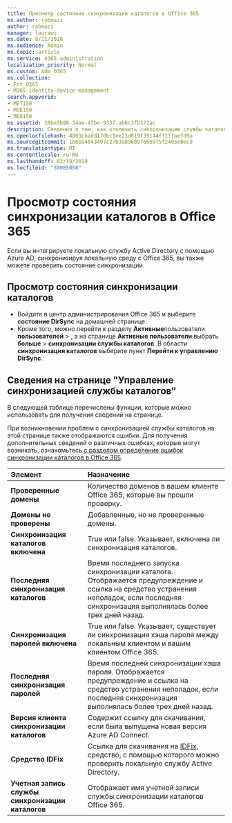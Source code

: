 ```yaml
---
title: Просмотр состояния синхронизации каталогов в Office 365
ms.author: robmazz
author: robmazz
manager: laurawi
ms.date: 8/21/2018
ms.audience: Admin
ms.topic: article
ms.service: o365-administration
localization_priority: Normal
ms.custom: Adm_O365
ms.collection:
- Ent_O365
- M365-identity-device-management
search.appverid:
- MET150
- MOE150
- MED150
ms.assetid: 18be3b98-34ae-47be-9337-ab6c3fb372ac
description: Сведения о том, как отключить синхронизацию службы каталогов. Вы также можете просмотреть его состояние.
ms.openlocfilehash: 4803cbadd17dbc1ee23d019f39144ff1ffaefd9a
ms.sourcegitcommit: 1b6ba4043497c27b3a89689766b975f2405e0ec8
ms.translationtype: MT
ms.contentlocale: ru-RU
ms.lasthandoff: 02/19/2019
ms.locfileid: "30085058"
---
```

# <a name="view-directory-synchronization-status-in-office-365"></a>Просмотр состояния синхронизации каталогов в Office 365
Если вы интегрируете локальную службу Active Directory с помощью Azure AD, синхронизируя локальную среду с Office 365, вы также можете проверить состояние синхронизации.
  
## <a name="view-directory-synchronization-status"></a>Просмотр состояния синхронизации каталогов
- Войдите в центр администрирования Office 365 и выберите **состояние DirSync** на домашней странице. 
- Кроме того, можно перейти к разделу **Активные**пользователи **пользователей** \> , а на странице **Активные пользователи** выбрать **больше** \> **синхронизации службы каталогов**. В области **синхронизация каталогов** выберите пункт **Перейти к управлению DirSync**.
    
## <a name="information-on-the-manage-directory-synchronization-page"></a>Сведения на странице "Управление синхронизацией службы каталогов"

В следующей таблице перечислены функции, которые можно использовать для получения сведений на странице.
  
При возникновении проблем с синхронизацией службы каталогов на этой странице также отображаются ошибки. Для получения дополнительных сведений о различных ошибках, которые могут возникать, ознакомьтесь [с разделом определение ошибок синхронизации каталогов в Office 365](identify-directory-synchronization-errors.md).
  
|**Элемент**|**Назначение**|
|:-----|:-----|
|**Проверенные домены** | Количество доменов в вашем клиенте Office 365, которые вы прошли проверку. |
|**Домены не проверены** | Добавленные, но не проверенные домены. |
|**Синхронизация каталогов включена** |True или false. Указывает, включена ли синхронизация каталогов. |
|**Последняя синхронизация каталогов** | Время последнего запуска синхронизации каталога. Отображается предупреждение и ссылка на средство устранения неполадок, если последняя синхронизация выполнялась более трех дней назад. |
|**Синхронизация паролей включена** | True или false. Указывает, существует ли синхронизация хэша пароля между локальным клиентом и вашим клиентом Office 365. |
|**Последняя синхронизация паролей** | Время последней синхронизации хэша пароля. Отображается предупреждение и ссылка на средство устранения неполадок, если последняя синхронизация выполнялась более трех дней назад. |
|**Версия клиента синхронизации каталогов** | Содержит ссылку для скачивания, если была выпущена новая версия Azure AD Connect. |
|**Средство IDFix** | Ссылка для скачивания на [IDFix](install-and-run-idfix.md), средство, с помощью которого можно проверить локальную службу Active Directory. |
|**Учетная запись службы синхронизации каталогов** | Отображает имя учетной записи службы синхронизации каталогов Office 365. |
